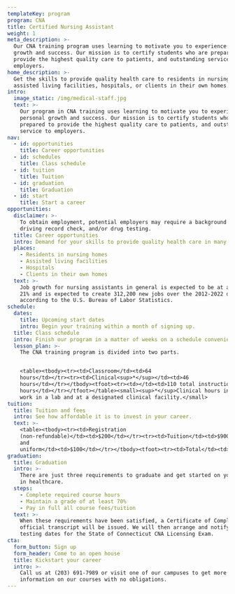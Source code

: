 ```yaml
---
templateKey: program
program: CNA
title: Certified Nursing Assistant
weight: 1
meta_description: >-
  Our CNA training program uses learning to motivate you to experience personal
  growth and success. Our mission is to certify students who are prepared to
  provide the highest quality care to patients, and outstanding service to
  employers.
home_description: >-
  Get the skills to provide quality health care to residents in nursing homes,
  assisted living facilities, hospitals, or clients in their own homes.
intro:
  image_static: /img/medical-staff.jpg
  text: >-
    Our program in CNA training uses learning to motivate you to experience
    personal growth and success. Our mission is to certify students who are
    prepared to provide the highest quality care to patients, and outstanding
    service to employers.
nav:
  - id: opportunities
    title: Career opportunities
  - id: schedules
    title: Class schedule
  - id: tuition
    title: Tuition
  - id: graduation
    title: Graduation
  - id: start
    title: Start a career
opportunities:
  disclaimer: >-
    To obtain employment, potential employers may require a background check,
    driving record check, and/or drug testing.
  title: Career opportunities
  intro: Demand for your skills to provide quality health care in many situations.
  places:
    - Residents in nursing homes
    - Assisted living facilities
    - Hospitals
    - Clients in their own homes
  text: >-
    Job growth for nursing assistants in general is expected to be at a rate of
    21% and is expected to create 312,200 new jobs over the 2012-2022 decade
    according to the U.S. Bureau of Labor Statistics.
schedule:
  dates:
    title: Upcoming start dates
    intro: Begin your training within a month of signing up.
  title: Class schedule
  intro: Finish our program in a matter of weeks on a schedule convenient to you.
  lesson_plan: >-
    The CNA training program is divided into two parts.


    <table><tbody><tr><td>Classroom</td><td>64
    hours</td></tr><tr><td>Clinical<sup>*</sup></td><td>46
    hours</td></tr></tbody><tfoot><tr><td></td><td>110 total instructional
    hours</td></tr></tfoot></table><small><sup>*</sup>Clinical hours include
    work in a lab and at a designated clinical facility.</small>
tuition:
  title: Tuition and fees
  intro: See how affordable it is to invest in your career.
  text: >-
    <table><tbody><tr><td>Registration
    (non-refundable)</td><td>$200</td></tr><tr><td>Tuition</td><td>$900</td></tr><tr><td>Books
    and
    uniform</td><td>$100</td></tr></tbody><tfoot><tr><td>Total</td><td>$1,200</td></tr></tfoot></table>
graduation:
  title: Graduation
  intro: >-
    There are just three requirements to graduate and get started on your career
    in healthcare.
  steps:
    - Complete required course hours
    - Maintain a grade of at least 70%
    - Pay in full all course fees/tuition
  text: >-
    When these requirements have been satisfied, a Certificate of Completion and
    official transcript will be issued. We will then arrange and notify you of
    testing dates for the State of Connecticut CNA Licensing Exam.
cta:
  form_button: Sign up
  form_header: Come to an open house
  title: Kickstart your career
  intro: >-
    Call us at (203) 691-7989 or visit one of our campuses to get more
    information on our courses with no obligations.
---
```


